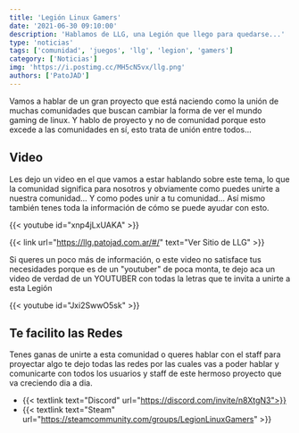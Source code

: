 ```yaml
---
title: 'Legión Linux Gamers'
date: '2021-06-30 09:10:00'
description: 'Hablamos de LLG, una Legión que llego para quedarse...'
type: 'noticias'
tags: ['comunidad', 'juegos', 'llg', 'legion', 'gamers']
category: ['Noticias']
img: 'https://i.postimg.cc/MH5cN5vx/llg.png'
authors: ['PatoJAD']
---
```


Vamos a hablar de un gran proyecto que está naciendo como la unión de muchas comunidades que buscan cambiar la forma de ver el mundo gaming de linux. Y hablo de proyecto y no de comunidad porque esto excede a las comunidades en sí, esto trata de unión entre todos…

## Video

Les dejo un video en el que vamos a estar hablando sobre este tema, lo que la comunidad significa para nosotros y obviamente como puedes unirte a nuestra comunidad… Y como podes unir a tu comunidad… Así mismo también tenes toda la información de cómo se puede ayudar con esto.

{{< youtube id="xnp4jLxUAKA" >}}

{{< link url="https://llg.patojad.com.ar/#/" text="Ver Sitio de LLG" >}}

Si queres un poco más de información, o este video no satisface tus necesidades porque es de un "youtuber" de poca monta, te dejo aca un video de verdad de un YOUTUBER con todas la letras que te invita a unirte a esta Legión

{{< youtube id="Jxi2SwwO5sk" >}}

## Te facilito las Redes

Tenes ganas de unirte a esta comunidad o queres hablar con el staff para proyectar algo te dejo todas las redes por las cuales vas a poder hablar y comunicarte con todos los usuarios y staff de este hermoso proyecto que va creciendo dia a dia.

-   {{< textlink text="Discord" url="https://discord.com/invite/n8XtgN3">}}
-   {{< textlink text="Steam" url="https://steamcommunity.com/groups/LegionLinuxGamers" >}}
